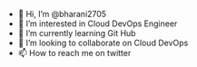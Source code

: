 - 👋 Hi, I’m @bharani2705
- 👀 I’m interested in Cloud DevOps Engineer
- 🌱 I’m currently learning Git Hub
- 💞️ I’m looking to collaborate on Cloud DevOps
- 📫 How to reach me on twitter

<!---
bharani2705/bharani2705 is a ✨ special ✨ repository because its `README.md` (this file) appears on your GitHub profile.
You can click the Preview link to take a look at your changes.
--->
